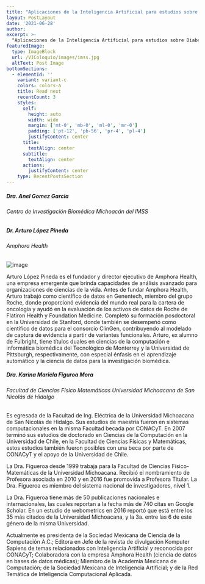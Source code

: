 ```yaml
---
title: "Aplicaciones de la Inteligencia Artificial para estudios sobre Diabetes a partir del Expediente Clínico Electrónico del IMSS"
layout: PostLayout
date: '2021-06-28'
author: 
excerpt: >-
  "Aplicaciones de la Inteligencia Artificial para estudios sobre Diabetes a partir del Expediente Clínico Electrónico del IMSS"
featuredImage:
  type: ImageBlock
  url: /VIColoquio/images/imss.jpg
  altText: Post Image
bottomSections:
  - elementId: ''
    variant: variant-c
    colors: colors-a
    title: Read next
    recentCount: 3
    styles:
      self:
        height: auto
        width: wide
        margin: ['mt-0', 'mb-0', 'ml-0', 'mr-0']
        padding: ['pt-12', 'pb-56', 'pr-4', 'pl-4']
        justifyContent: center
      title:
        textAlign: center
      subtitle:
        textAlign: center
      actions:
        justifyContent: center
    type: RecentPostsSection
---
```


##### Dra. Anel Gomez Garcia
###### Centro de Investigación Biomédica Michoacán del IMSS

##### Dr. Arturo López Pineda
###### Amphora Health

![image](/VIColoquio/images/ponentes/arturo.png)

Arturo López Pineda es el fundador y director ejecutivo de Amphora Health, una empresa emergente que brinda capacidades de análisis avanzado para organizaciones de ciencias de la vida.
Antes de fundar Amphora Health, Arturo trabajó como científico de datos en Genentech, miembro del grupo Roche, donde proporcionó evidencia del mundo real para la cartera de oncología y ayudó en la evaluación de los activos de datos de Roche de Flatiron Health y Foundation Medicine.
Completó su formación posdoctoral en la Universidad de Stanford, donde también se desempeñó como científico de datos para el consorcio ClinGen, contribuyendo al modelado de captura de evidencia a partir de variantes funcionales.
Arturo, ex alumno de Fulbright, tiene títulos duales en ciencias de la computación e informática biomédica del Tecnológico de Monterrey y la Universidad de Pittsburgh, respectivamente, con especial énfasis en el aprendizaje automático y la ciencia de datos para la investigación biomédica.

##### Dra. Karina Mariela Figuroa Mora
###### Facultad de Ciencias Físico Matemáticas Universidad Michoacana de San Nicolás de Hidalgo

Es egresada de la Facultad de Ing. Eléctrica de la Universidad Michoacana de San Nicolás de Hidalgo. Sus estudios de maestría fueron en sistemas computacionales en la misma Facultad becada por CONACyT. En 2007 terminó sus estudios de doctorado en Ciencias de la Computación en la Universidad de Chile, en la Facultad de Ciencias Físicas y Matemáticas, estos estudios también fueron posibles con una beca por parte de CONACyT y el apoyo de la Universidad de Chile.

La Dra. Figueroa desde 1999 trabaja para la Facultad de Ciencias Físico-Matemáticas de la Universidad Michoacana. Recibió el nombramiento de Profesora asociada en 2010 y en 2016 fue promovida a Profesora Titular. La Dra. Figueroa es miembro del sistema nacional de investigadores, nivel 1.

La Dra. Figueroa tiene más de 50 publicaciones  nacionales e internacionales, las cuales reportan a la fecha más de 740 citas en Google Scholar. En un estudio de webometrics en 2016 reportó que está entre los 35 más citados de la Universidad Michoacana, y la 3a. entre las 6 de este género de la misma Universidad.

Actualmente es presidenta de la Sociedad Mexicana de Ciencia de la Computación A.C.; Editora en Jefe de la revista de divulgación Komputer Sapiens de temas relacionados con Inteligencia Artificial y reconocida por CONACyT; Colaboradora con la empresa Amphora Health (ciencia de datos en bases de datos médicas); Miembro de la Academia Mexicana de Computación; de la Sociedad Mexicana de Inteligencia Artificial; y de la Red Temática de Inteligencia Computacional Aplicada.
